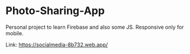 # Photo-Sharing-App
Personal project to learn Firebase and also some JS. Responsive only for mobile.

Link: https://socialmedia-8b732.web.app/
